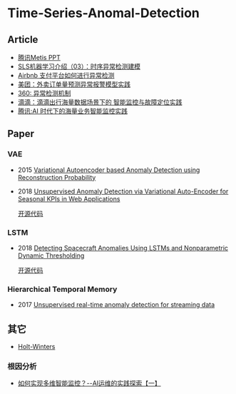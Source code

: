 # Time-Series-Anomal-Detection
## Article
* [腾讯Metis PPT](https://wenku.baidu.com/view/5bad8767443610661ed9ad51f01dc281e53a5689.html)
* [SLS机器学习介绍（03）：时序异常检测建模](https://yq.aliyun.com/articles/669164)
* [Airbnb 支付平台如何进行异常检测](https://www.infoq.cn/article/2016%2F03%2FAirbnb-FFT-anomaly-detection)
* [美团：外卖订单量预测异常报警模型实践](https://tech.meituan.com/order_holtwinter.html)
* [360: 异常检测机制](https://www.opsdev.cn/post/anomaly_detection.html)
* [滴滴：滴滴出行海量数据场景下的
智能监控与故障定位实践](https://pic.huodongjia.com/ganhuodocs/2017-12-12/1513049396.23.pdf)
* [腾讯:AI 时代下的海量业务智能监控实践](https://cloud.tencent.com/developer/article/1029786)
## Paper
### VAE
* 2015 [Variational Autoencoder based Anomaly Detection
using Reconstruction Probability](http://dm.snu.ac.kr/static/docs/TR/SNUDM-TR-2015-03.pdf)
* 2018 [Unsupervised Anomaly Detection via Variational Auto-Encoder
for Seasonal KPIs in Web Applications](https://arxiv.org/pdf/1802.03903.pdf)

  [开源代码](https://github.com/haowen-xu/donut)
### LSTM
* 2018 [Detecting Spacecraft Anomalies Using LSTMs and
Nonparametric Dynamic Thresholding](https://arxiv.org/pdf/1802.04431.pdf)

  [开源代码](https://github.com/khundman/telemanom)
  
### Hierarchical Temporal Memory
* 2017 [Unsupervised real-time anomaly detection for streaming data](https://www.sciencedirect.com/science/article/pii/S0925231217309864)


## 其它
* [Holt-Winters](https://grisha.org/blog/2016/01/29/triple-exponential-smoothing-forecasting/)

### 根因分析
* [如何实现多维智能监控？--AI运维的实践探索【一】](https://segmentfault.com/a/1190000012325348)
